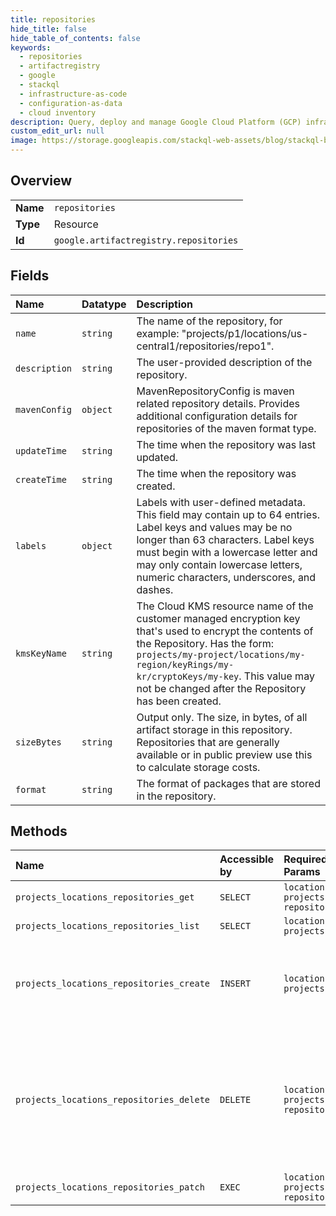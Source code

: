 ```yaml
---
title: repositories
hide_title: false
hide_table_of_contents: false
keywords:
  - repositories
  - artifactregistry
  - google    
  - stackql
  - infrastructure-as-code
  - configuration-as-data
  - cloud inventory
description: Query, deploy and manage Google Cloud Platform (GCP) infrastructure and resources using SQL
custom_edit_url: null
image: https://storage.googleapis.com/stackql-web-assets/blog/stackql-blog-post-featured-image.png
---
```

  
    

## Overview
<table><tbody>
<tr><td><b>Name</b></td><td><code>repositories</code></td></tr>
<tr><td><b>Type</b></td><td>Resource</td></tr>
<tr><td><b>Id</b></td><td><code>google.artifactregistry.repositories</code></td></tr>
</tbody></table>

## Fields
| Name | Datatype | Description |
|:-----|:---------|:------------|
| `name` | `string` | The name of the repository, for example: "projects/p1/locations/us-central1/repositories/repo1". |
| `description` | `string` | The user-provided description of the repository. |
| `mavenConfig` | `object` | MavenRepositoryConfig is maven related repository details. Provides additional configuration details for repositories of the maven format type. |
| `updateTime` | `string` | The time when the repository was last updated. |
| `createTime` | `string` | The time when the repository was created. |
| `labels` | `object` | Labels with user-defined metadata. This field may contain up to 64 entries. Label keys and values may be no longer than 63 characters. Label keys must begin with a lowercase letter and may only contain lowercase letters, numeric characters, underscores, and dashes. |
| `kmsKeyName` | `string` | The Cloud KMS resource name of the customer managed encryption key that's used to encrypt the contents of the Repository. Has the form: `projects/my-project/locations/my-region/keyRings/my-kr/cryptoKeys/my-key`. This value may not be changed after the Repository has been created. |
| `sizeBytes` | `string` | Output only. The size, in bytes, of all artifact storage in this repository. Repositories that are generally available or in public preview use this to calculate storage costs. |
| `format` | `string` | The format of packages that are stored in the repository. |
## Methods
| Name | Accessible by | Required Params | Description |
|:-----|:--------------|:----------------|:------------|
| `projects_locations_repositories_get` | `SELECT` | `locationsId, projectsId, repositoriesId` | Gets a repository. |
| `projects_locations_repositories_list` | `SELECT` | `locationsId, projectsId` | Lists repositories. |
| `projects_locations_repositories_create` | `INSERT` | `locationsId, projectsId` | Creates a repository. The returned Operation will finish once the repository has been created. Its response will be the created Repository. |
| `projects_locations_repositories_delete` | `DELETE` | `locationsId, projectsId, repositoriesId` | Deletes a repository and all of its contents. The returned Operation will finish once the repository has been deleted. It will not have any Operation metadata and will return a google.protobuf.Empty response. |
| `projects_locations_repositories_patch` | `EXEC` | `locationsId, projectsId, repositoriesId` | Updates a repository. |
